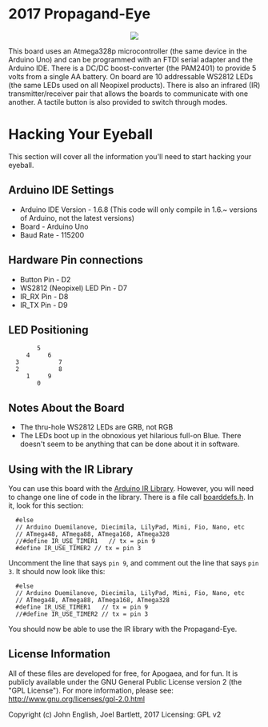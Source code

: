 2017 Propagand-Eye
=======================================
<p align="center">
<img src = "http://openponics.com/imgs/apoboard2017.jpg">
</p>

This board uses an Atmega328p microcontroller (the same device in the Arduino Uno) and can be programmed with an FTDI serial adapter and the Arduino IDE. There is a DC/DC boost-converter (the PAM2401) to provide 5 volts from a single AA battery. On board are 10 addressable WS2812 LEDs (the same LEDs used on all Neopixel products). There is also an infrared (IR) transmitter/receiver pair that allows the boards to communicate with one another. A tactile button is also provided to switch through modes.

Hacking Your Eyeball
=======================================
This section will cover all the information you'll need to start hacking your eyeball.

Arduino IDE Settings
----------------------
* Arduino IDE Version - 1.6.8 (This code will only compile in 1.6.~ versions of Arduino, not the latest versions)
* Board - Arduino Uno
* Baud Rate - 115200

Hardware Pin connections
------------------
* Button Pin - D2
* WS2812 (Neopixel) LED Pin - D7
* IR_RX Pin - D8
* IR_TX Pin - D9

LED Positioning 
----------------
```
        5
     4     6
  3           7
  2           8
     1     9
        0
```

Notes About the Board
---------------------
* The thru-hole WS2812 LEDs are GRB, not RGB
* The LEDs boot up in the obnoxious yet hilarious full-on Blue. There doesn't seem to be anything that can be done about it in software. 

Using with the IR Library
-----------------------

You can use this board with the [Arduino IR Library](https://github.com/z3t0/Arduino-IRremote/blob/master/boarddefs.h). However, you will need to change one line of code in the library. There is a file call [boarddefs.h](https://github.com/z3t0/Arduino-IRremote/blob/master/boarddefs.h). In it, look for this section:

```
  #else
  // Arduino Duemilanove, Diecimila, LilyPad, Mini, Fio, Nano, etc
  // ATmega48, ATmega88, ATmega168, ATmega328
  //#define IR_USE_TIMER1   // tx = pin 9
  #define IR_USE_TIMER2 // tx = pin 3
```

Uncomment the line that says `pin 9`, and comment out the line that says `pin 3`. It should now look like this:

```
  #else
  // Arduino Duemilanove, Diecimila, LilyPad, Mini, Fio, Nano, etc
  // ATmega48, ATmega88, ATmega168, ATmega328
  #define IR_USE_TIMER1   // tx = pin 9
  //#define IR_USE_TIMER2 // tx = pin 3
  ```
  
You should now be able to use the IR library with the Propagand-Eye. 

License Information
-------------------

All of these files are developed for free, for Apogaea, and for fun. It is publicly available under the GNU General Public License version 2 (the "GPL License"). For more information, please see: http://www.gnu.org/licenses/gpl-2.0.html

Copyright (c) John English, Joel Bartlett, 2017 Licensing: GPL v2
